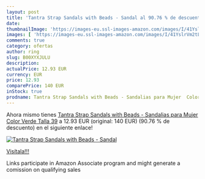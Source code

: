 ```yaml
---
layout: post
title: 'Tantra Strap Sandals with Beads - Sandal al 90.76 % de descuento'
date: 
thumbnailImage: 'https://images-eu.ssl-images-amazon.com/images/I/41YslrVm2tL._SL200_.jpg'
images: [ 'https://images-eu.ssl-images-amazon.com/images/I/41YslrVm2tL._SL200_.jpg' ]
comments: true
category: ofertas
author: ring
slug: B00XYXJULU
description:
actualPrice: 12.93 EUR
currency: EUR
price: 12.93
comparePrice: 140 EUR
inStock: true
prodname: Tantra Strap Sandals with Beads - Sandalias para Mujer  Color Verde  Talla 39
---
```


Ahora mismo tienes [Tantra Strap Sandals with Beads - Sandalias para Mujer  Color Verde  Talla 39](https://www.amazon.es/dp/B00XYXJULU/?tag=tolees-21) a 12.93 EUR (original: 140 EUR) (90.76 %  de descuento) en el siguiente enlace!

[![Tantra Strap Sandals with Beads - Sandal](https://images-eu.ssl-images-amazon.com/images/I/41YslrVm2tL._SL200_.jpg)](https://www.amazon.es/dp/B00XYXJULU/?tag=tolees-21)

[Visítala!!!](https://www.amazon.es/dp/B00XYXJULU/?tag=tolees-21)

Links participate in Amazon Associate program and might generate a comission on qualifying sales
